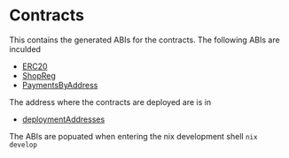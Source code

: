# Contracts

This contains the generated ABIs for the contracts. The following ABIs are inculded

- [ERC20](./abi/ERC20.json)
- [ShopReg](./abi/ShopReg.json)
- [PaymentsByAddress](./abi/PaymentsByAddress.json)

The address where the contracts are deployed are is in

- [deploymentAddresses](./deploymentAddresses.json)

The ABIs are popuated when entering the nix development shell `nix develop`

